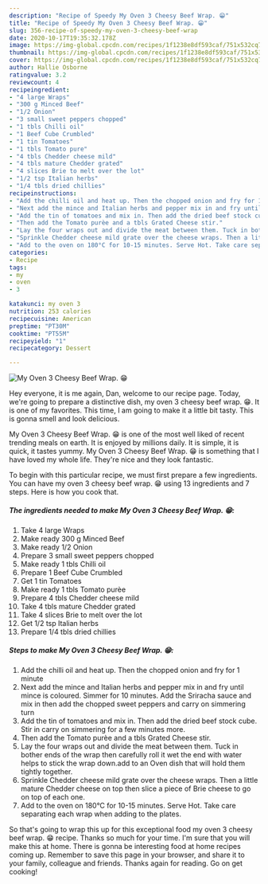 ```yaml
---
description: "Recipe of Speedy My Oven 3 Cheesy Beef Wrap. 😁"
title: "Recipe of Speedy My Oven 3 Cheesy Beef Wrap. 😁"
slug: 356-recipe-of-speedy-my-oven-3-cheesy-beef-wrap
date: 2020-10-17T19:35:32.178Z
image: https://img-global.cpcdn.com/recipes/1f1238e8df593caf/751x532cq70/my-oven-3-cheesy-beef-wrap-😁-recipe-main-photo.jpg
thumbnail: https://img-global.cpcdn.com/recipes/1f1238e8df593caf/751x532cq70/my-oven-3-cheesy-beef-wrap-😁-recipe-main-photo.jpg
cover: https://img-global.cpcdn.com/recipes/1f1238e8df593caf/751x532cq70/my-oven-3-cheesy-beef-wrap-😁-recipe-main-photo.jpg
author: Hallie Osborne
ratingvalue: 3.2
reviewcount: 4
recipeingredient:
- "4 large Wraps"
- "300 g Minced Beef"
- "1/2 Onion"
- "3 small sweet peppers chopped"
- "1 tbls Chilli oil"
- "1 Beef Cube Crumbled"
- "1 tin Tomatoes"
- "1 tbls Tomato pure"
- "4 tbls Chedder cheese mild"
- "4 tbls mature Chedder grated"
- "4 slices Brie to melt over the lot"
- "1/2 tsp Italian herbs"
- "1/4 tbls dried chillies"
recipeinstructions:
- "Add the chilli oil and heat up. Then the chopped onion and fry for 1 minute"
- "Next add the mince and Italian herbs and pepper mix in and fry until mince is coloured. Simmer for 10 minutes. Add the Sriracha sauce and mix in then add the chopped sweet peppers and carry on simmering turn"
- "Add the tin of tomatoes and mix in. Then add the dried beef stock cube. Stir in carry on simmering for a few minutes more."
- "Then add the Tomato purèe and a tbls Grated Cheese stir."
- "Lay the four wraps out and divide the meat between them. Tuck in bother ends of the wrap then carefully roll it wet the end with water helps to stick the wrap down.add to an Oven dish that will hold them tightly together."
- "Sprinkle Chedder cheese mild grate over the cheese wraps. Then a little mature Chedder cheese on top then slice a piece of Brie cheese to go on top of each one."
- "Add to the oven on 180°C for 10-15 minutes. Serve Hot. Take care separating each wrap when adding to the plates."
categories:
- Recipe
tags:
- my
- oven
- 3

katakunci: my oven 3 
nutrition: 253 calories
recipecuisine: American
preptime: "PT30M"
cooktime: "PT55M"
recipeyield: "1"
recipecategory: Dessert

---
```



![My Oven 3 Cheesy Beef Wrap. 😁](https://img-global.cpcdn.com/recipes/1f1238e8df593caf/751x532cq70/my-oven-3-cheesy-beef-wrap-😁-recipe-main-photo.jpg)

Hey everyone, it is me again, Dan, welcome to our recipe page. Today, we're going to prepare a distinctive dish, my oven 3 cheesy beef wrap. 😁. It is one of my favorites. This time, I am going to make it a little bit tasty. This is gonna smell and look delicious.

My Oven 3 Cheesy Beef Wrap. 😁 is one of the most well liked of recent trending meals on earth. It is enjoyed by millions daily. It is simple, it is quick, it tastes yummy. My Oven 3 Cheesy Beef Wrap. 😁 is something that I have loved my whole life. They're nice and they look fantastic.




To begin with this particular recipe, we must first prepare a few ingredients. You can have my oven 3 cheesy beef wrap. 😁 using 13 ingredients and 7 steps. Here is how you cook that.

<!--inarticleads1-->

##### The ingredients needed to make My Oven 3 Cheesy Beef Wrap. 😁:

1. Take 4 large Wraps
1. Make ready 300 g Minced Beef
1. Make ready 1/2 Onion
1. Prepare 3 small sweet peppers chopped
1. Make ready 1 tbls Chilli oil
1. Prepare 1 Beef Cube Crumbled
1. Get 1 tin Tomatoes
1. Make ready 1 tbls Tomato purèe
1. Prepare 4 tbls Chedder cheese mild
1. Take 4 tbls mature Chedder grated
1. Take 4 slices Brie to melt over the lot
1. Get 1/2 tsp Italian herbs
1. Prepare 1/4 tbls dried chillies




<!--inarticleads2-->

##### Steps to make My Oven 3 Cheesy Beef Wrap. 😁:

1. Add the chilli oil and heat up. Then the chopped onion and fry for 1 minute
1. Next add the mince and Italian herbs and pepper mix in and fry until mince is coloured. Simmer for 10 minutes. Add the Sriracha sauce and mix in then add the chopped sweet peppers and carry on simmering turn
1. Add the tin of tomatoes and mix in. Then add the dried beef stock cube. Stir in carry on simmering for a few minutes more.
1. Then add the Tomato purèe and a tbls Grated Cheese stir.
1. Lay the four wraps out and divide the meat between them. Tuck in bother ends of the wrap then carefully roll it wet the end with water helps to stick the wrap down.add to an Oven dish that will hold them tightly together.
1. Sprinkle Chedder cheese mild grate over the cheese wraps. Then a little mature Chedder cheese on top then slice a piece of Brie cheese to go on top of each one.
1. Add to the oven on 180°C for 10-15 minutes. Serve Hot. Take care separating each wrap when adding to the plates.




So that's going to wrap this up for this exceptional food my oven 3 cheesy beef wrap. 😁 recipe. Thanks so much for your time. I'm sure that you will make this at home. There is gonna be interesting food at home recipes coming up. Remember to save this page in your browser, and share it to your family, colleague and friends. Thanks again for reading. Go on get cooking!
